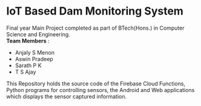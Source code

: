 # IoT Based Dam Monitoring System

Final year Main Project completed as part of BTech(Hons.) in Computer Science and Engineering.<br><b>Team Members</b> : <ul><li> Anjaly S Menon </li><li> Aswin Pradeep </li><li>Sarath P K </li><li> T S Ajay </li></ul>

This Repository holds the source code of the Firebase Cloud Functions, Python programs for controlling sensors, the Android and Web applications which displays the sensor captured information.

